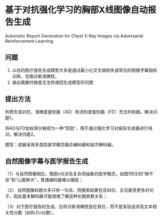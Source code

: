 # 基于对抗强化学习的胸部X线图像自动报告生成

Automatic Report Generation for Chest X-Ray Images via Adversarial Reinforcement Learning

## 问题

1. 以往的医疗报告生成模型大多是通过最小化交叉熵损失或常见的图像字幕指标训练，忽略诊断准确性。
2. 输出离散时梯度无法传递回生成模型的问题

## 提出方法

利用生成对抗，准确度鉴别器（AD）和流利度鉴别器（FD）充当判别器。解决问题1。

将AD与FD加权得分被视为一种“奖励”，用于通过强化学习对报告生成器进行培训，解决问题2。

模型：成器采用多类型医学概念融合编码器和层次解码器。

## 自然图像字幕与医学报告生成

（1）与自然图像相比，胸部x光涉及复杂而抽象的医学概念，如图1所示的“肺不张”和“心脏肿大”，普通编码器难以捕捉；

（2） 自然图像标题大多只有一句话，而搜索结果包含四句、五句甚至更多的句子，因此基本解码器可能很难了解这种长期依赖关系；

（3）对于医疗报告的生成，应将诊断准确性放在首位，而不是盲目追求高文本相关性分数（如BLEU分数）。
